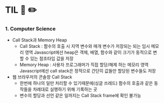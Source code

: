 # TIL 📖 ✏️


 ### 1. Computer Science
 
  - Call Stack과 Memory Heap
    * Call Stack : 함수의 호출 시 지역 변수와 매개 변수가 저장되는 되는 임시 메모리 영역
      Javascript에선 heap은 객체, 배열, 함수와 같이 크기가 동적으로 변할 수 있는 참조타입 값을 저장
    * Memory Heap : 사용자 프로그래머가 직접 할당/해제 하는 메모리 영역
      Javascript에선 call stack은 정적으로 간단히 값들만 할당된 변수들도 저장
  - 웹 브라우저의 콘솔창 Call Stack
    * 한번에 하나의 일만 처리할 수 있기때문에(싱글 쓰레드) 함수의 호출과 같은 동작들을 차례대로 실행하기 위해 기록하는 곳 
    * 변수의 할당과 선언 같은 일까지는 Call Stack frame에 확인 불가능
